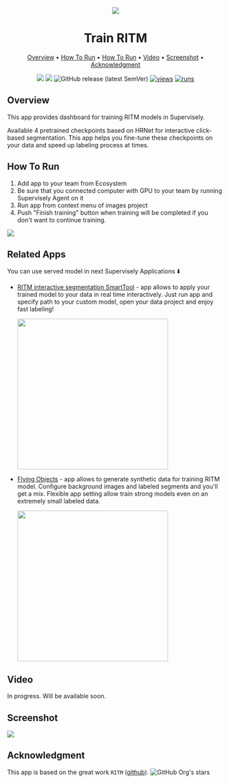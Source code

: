 <div align="center" markdown> 

<img src="https://i.imgur.com/3U7GZmf.png"/>

# Train RITM
  
<p align="center">

  <a href="#Overview">Overview</a> •
  <a href="#How-To-Run">How To Run</a> •
  <a href="#Related-Apps">How To Run</a> •
  <a href="#Video">Video</a> •
  <a href="#Screenshot">Screenshot</a> •
  <a href="#Acknowledgment">Acknowledgment</a>
</p>

[![](https://img.shields.io/badge/supervisely-ecosystem-brightgreen)](https://ecosystem.supervise.ly/apps/supervisely-ecosystem/ritm-training/supervisely/train)
[![](https://img.shields.io/badge/slack-chat-green.svg?logo=slack)](https://supervise.ly/slack) 
![GitHub release (latest SemVer)](https://img.shields.io/github/v/release/supervisely-ecosystem/ritm-training)
[![views](https://app.supervise.ly/img/badges/views/supervisely-ecosystem/ritm-training/supervisely/train.png)](https://supervise.ly)
[![runs](https://app.supervise.ly/img/badges/runs/supervisely-ecosystem/ritm-training/supervisely/train.png)](https://supervise.ly)

</div>

## Overview 

This app provides dashboard for training RITM models in Supervisely. 

Available 4 pretrained checkpoints based on HRNet for interactive click-based segmentation. This app helps you fine-tune these checkpoints on your data and speed up labeling process at times.


## How To Run

1. Add app to your team from Ecosystem
2. Be sure that you connected computer with GPU to your team by running Supervisely Agent on it
3. Run app from context menu of images project
4. Push "Finish training" button when training will be completed if you don't want to continue training.

<img src="https://i.imgur.com/q9fHzV7.png" />


## Related Apps

You can use served model in next Supervisely Applications ⬇️ 
  

- [RITM interactive segmentation SmartTool](https://ecosystem.supervise.ly/apps/supervisely-ecosystem%2Fritm-interactive-segmentation%2Fsupervisely) - app allows to apply your trained model to your data in real time interactively. Just run app and specify path to your custom model, open your data project and enjoy fast labeling!
   
    <img data-key="sly-module-link" data-module-slug="supervisely-ecosystem/ritm-interactive-segmentation/supervisely" src="https://i.imgur.com/CCnlZJP.png" width="350px"/> 

- [Flying Objects](https://ecosystem.supervise.ly/apps/flying-objects) - app allows to generate synthetic data for training RITM model. Configure background images and labeled segments and you'll get a mix. Flexible app setting allow train strong models even on an extremely small labeled data.
   
    <img data-key="sly-module-link" data-module-slug="supervisely-ecosystem/flying-objects" src="https://i.imgur.com/x5cafOU.png" width="350px"/>

## Video

In progress. Will be available soon.

## Screenshot

<img src="https://i.imgur.com/oZb4C6G.png"/>

## Acknowledgment

This app is based on the great work `RITM` ([github](https://github.com/saic-vul/ritm_interactive_segmentation)). ![GitHub Org's stars](https://img.shields.io/github/stars/saic-vul/ritm_interactive_segmentation?style=social)